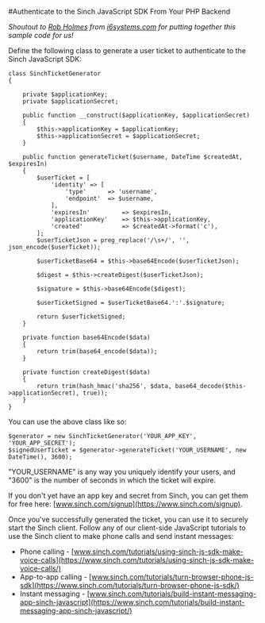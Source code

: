 #Authenticate to the Sinch JavaScript SDK From Your PHP Backend

_Shoutout to [Rob Holmes](https://twitter.com/robholmes) from [i6systems.com](http://i6systems.com) for putting together this sample code for us!_

Define the following class to generate a user ticket to authenticate to the Sinch JavaScript SDK:

    class SinchTicketGenerator
    {

        private $applicationKey; 
        private $applicationSecret;
 
        public function __construct($applicationKey, $applicationSecret)
        {
            $this->applicationKey = $applicationKey;
            $this->applicationSecret = $applicationSecret;
        }
 
        public function generateTicket($username, DateTime $createdAt, $expiresIn)
        {
            $userTicket = [
                'identity' => [
                    'type'      => 'username',
                    'endpoint'  => $username,
                ],
                'expiresIn'         => $expiresIn,
                'applicationKey'    => $this->applicationKey,
                'created'           => $createdAt->format('c'),
            ];
            $userTicketJson = preg_replace('/\s+/', '', json_encode($userTicket));
     
            $userTicketBase64 = $this->base64Encode($userTicketJson);
     
            $digest = $this->createDigest($userTicketJson);
     
            $signature = $this->base64Encode($digest);
     
            $userTicketSigned = $userTicketBase64.':'.$signature;
     
            return $userTicketSigned;
        }
     
        private function base64Encode($data)
        {
            return trim(base64_encode($data));
        }
     
        private function createDigest($data)
        {
            return trim(hash_hmac('sha256', $data, base64_decode($this->applicationSecret), true));
        }
    }
    
You can use the above class like so:

    $generator = new SinchTicketGenerator('YOUR_APP_KEY', 'YOUR_APP_SECRET');
    $signedUserTicket = $generator->generateTicket('YOUR_USERNAME', new DateTime(), 3600);
    
"YOUR_USERNAME" is any way you uniquely identify your users, and "3600" is the number of seconds in which the ticket will expire.

If you don't yet have an app key and secret from Sinch, you can get them for free here: [www.sinch.com/signup](https://www.sinch.com/signup).

Once you've successfully generated the ticket, you can use it to securely start the Sinch client. Follow any of our client-side JavaScript tutorials to use the Sinch client to make phone calls and send instant messages:

- Phone calling -  [www.sinch.com/tutorials/using-sinch-js-sdk-make-voice-calls](https://www.sinch.com/tutorials/using-sinch-js-sdk-make-voice-calls/)
- App-to-app calling - [www.sinch.com/tutorials/turn-browser-phone-js-sdk](https://www.sinch.com/tutorials/turn-browser-phone-js-sdk/)
- Instant messaging - [www.sinch.com/tutorials/build-instant-messaging-app-sinch-javascript](https://www.sinch.com/tutorials/build-instant-messaging-app-sinch-javascript/)
